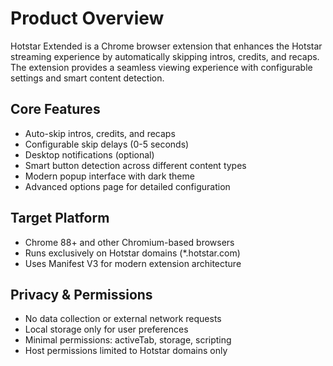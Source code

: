 # Product Overview

Hotstar Extended is a Chrome browser extension that enhances the Hotstar streaming experience by automatically skipping intros, credits, and recaps. The extension provides a seamless viewing experience with configurable settings and smart content detection.

## Core Features
- Auto-skip intros, credits, and recaps
- Configurable skip delays (0-5 seconds)
- Desktop notifications (optional)
- Smart button detection across different content types
- Modern popup interface with dark theme
- Advanced options page for detailed configuration

## Target Platform
- Chrome 88+ and other Chromium-based browsers
- Runs exclusively on Hotstar domains (*.hotstar.com)
- Uses Manifest V3 for modern extension architecture

## Privacy & Permissions
- No data collection or external network requests
- Local storage only for user preferences
- Minimal permissions: activeTab, storage, scripting
- Host permissions limited to Hotstar domains only